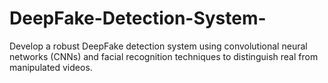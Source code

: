 # DeepFake-Detection-System-
Develop a robust DeepFake detection system using convolutional neural networks (CNNs) and facial recognition techniques to distinguish real from manipulated videos.
